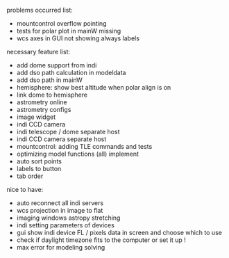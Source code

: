 problems occurred list:

- mountcontrol overflow pointing
- tests for polar plot in mainW missing
- wcs axes in GUI not showing always labels


necessary feature list:

- add dome support from indi
- add dso path calculation in modeldata
- add dso path in mainW
- hemisphere: show best altitude when polar align is on
- link dome to hemisphere
- astrometry online
- astrometry configs
- image widget
- indi CCD camera
- indi telescope / dome separate host
- indi CCD camera separate host
- mountcontrol: adding TLE commands and tests
- optimizing model functions (all) implement
- auto sort points
- labels to button
- tab order

nice to have:

- auto reconnect all indi servers
- wcs projection in image to flat
- imaging windows astropy stretching
- indi setting parameters of devices
- gui show indi device FL / pixels data in screen and choose which to use
- check if daylight timezone fits to the computer or set it up !
- max error for modeling solving
